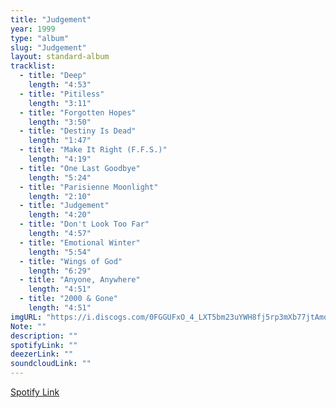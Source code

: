 ```yaml
---
title: "Judgement"
year: 1999
type: "album"
slug: "Judgement"
layout: standard-album
tracklist:
  - title: "Deep" 
    length: "4:53"
  - title: "Pitiless" 
    length: "3:11"
  - title: "Forgotten Hopes" 
    length: "3:50"
  - title: "Destiny Is Dead" 
    length: "1:47"
  - title: "Make It Right (F.F.S.)" 
    length: "4:19"
  - title: "One Last Goodbye" 
    length: "5:24"
  - title: "Parisienne Moonlight" 
    length: "2:10"
  - title: "Judgement" 
    length: "4:20"
  - title: "Don't Look Too Far" 
    length: "4:57"
  - title: "Emotional Winter" 
    length: "5:54"
  - title: "Wings of God" 
    length: "6:29"
  - title: "Anyone, Anywhere" 
    length: "4:51"
  - title: "2000 & Gone" 
    length: "4:51"
imgURL: "https://i.discogs.com/0FGGUFxO_4_LXT5bm23uYWH8fj5rp3mXb77jtAmoMcg/rs:fit/g:sm/q:90/h:600/w:600/czM6Ly9kaXNjb2dz/LWRhdGFiYXNlLWlt/YWdlcy9SLTE4NTg3/NjAtMTI2MzIyMjU5/NC5qcGVn.jpeg"
Note: ""
description: ""
spotifyLink: ""
deezerLink: ""
soundcloudLink: ""
---
```

[Spotify Link]()




